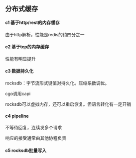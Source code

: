 ## 分布式缓存

#### c1 基于http/rest的内存缓存

由于http解析，性能是redis的约四分之一

#### c2 基于tcp的内存缓存

性能有明显提升

#### c3 数据持久化

rocksdb：字节流形式键值对持久化。压缩系数调优。

cgo调用capi

rocksdb可以虚拟内存，还可以重启恢复。但语言转化有一定开销


#### c4 pipeline

不等待回复，连续发多个请求

响应的接受通常由其他协程负责

#### c5 rocksdb批量写入
